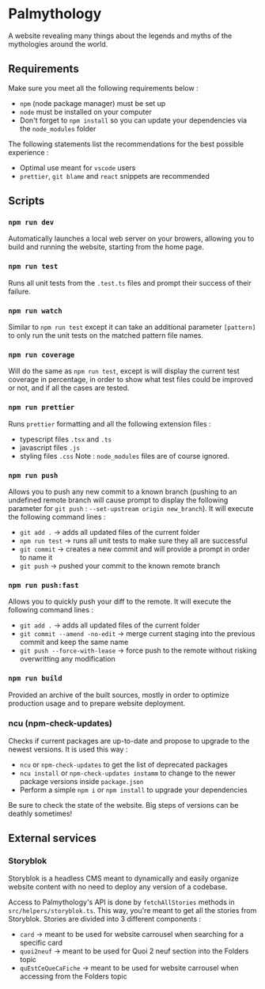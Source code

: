 # Palmythology

A website revealing many things about the legends and myths of the mythologies around the world.

## Requirements

Make sure you meet all the following requirements below :

- `npm` (node package manager) must be set up
- `node` must be installed on your computer
- Don't forget to `npm install` so you can update your dependencies via the `node_modules` folder

The following statements list the recommendations for the best possible experience :

- Optimal use meant for `vscode` users
- `prettier`, `git blame` and `react` snippets are recommended

## Scripts

### `npm run dev`

Automatically launches a local web server on your browers, allowing you to build and running the website, starting from the home page.

### `npm run test`

Runs all unit tests from the `.test.ts` files and prompt their success of their failure.

### `npm run watch`

Similar to `npm run test` except it can take an additional parameter `[pattern]` to only run the unit tests on the matched pattern file names.

### `npm run coverage`

Will do the same as `npm run test`, except is will display the current test coverage in percentage, in order to show what test files could be improved or not, and if all the cases are tested.

### `npm run prettier`

Runs `prettier` formatting and all the following extension files :

- typescript files `.tsx` and `.ts`
- javascript files `.js`
- styling files `.css`
  Note : `node_modules` files are of course ignored.

### `npm run push`

Allows you to push any new commit to a known branch (pushing to an undefined remote branch will cause prompt to display the following parameter for `git push` : `--set-upstream origin new_branch`). It will execute the following command lines :

- `git add .` -> adds all updated files of the current folder
- `npm run test` -> runs all unit tests to make sure they all are successful
- `git commit` -> creates a new commit and will provide a prompt in order to name it
- `git push` -> pushed your commit to the known remote branch

### `npm run push:fast`

Allows you to quickly push your diff to the remote. It will execute the following command lines :

- `git add .` -> adds all updated files of the current folder
- `git commit --amend -no-edit` -> merge current staging into the previous commit and keep the same name
- `git push --force-with-lease` -> force push to the remote without risking overwritting any modification

### `npm run build`

Provided an archive of the built sources, mostly in order to optimize production usage and to prepare website deployment.

### ncu (npm-check-updates)

Checks if current packages are up-to-date and propose to upgrade to the newest versions.
It is used this way :

- `ncu` or `npm-check-updates` to get the list of deprecated packages
- `ncu install` or `npm-check-updates instamm` to change to the newer package versions inside `package.json`
- Perform a simple `npm i` or `npm install` to upgrade your dependencies

Be sure to check the state of the website. Big steps of versions can be deathly sometimes!

## External services

### Storyblok

Storyblok is a headless CMS meant to dynamically and easily organize website content with no need to deploy any version of a codebase.

Access to Palmythology's API is done by `fetchAllStories` methods in `src/helpers/storyblok.ts`.
This way, you're meant to get all the stories from Storyblok. Stories are divided into 3 different components :

- `card` -> meant to be used for website carrousel when searching for a specific card
- `quoi2neuf` -> meant to be used for Quoi 2 neuf section into the Folders topic
- `quEstCeQueCaFiche` -> meant to be used for website carrousel when accessing from the Folders topic
